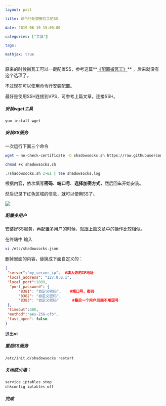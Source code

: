 ```yaml
---
layout: post

title: 命令行配置搬瓦工的SS

date: 2019-06-10 15:00:00

categories: ["工具"]

tags: 

mathjax: true
---
```


原来的时候搬瓦工可以一键配置SS，参考这篇**[《配置搬瓦工》](https://blog.dongjiawang.top/2017/10/27/2017-10-27-bandwagon-config/)** ，后来就没有这个选项了。

不过现在可以使用命令行安装配置。

最好是使用SSH连接到VPS，可参考上篇文章，连接SSH。

##### 安装wget工具

```bash
yum install wget
```

##### 安装SS服务

一次运行下面三个命令

````bash
wget — no-check-certificate -O shadowsocks.sh https://raw.githubusercontent.com/teddysun/shadowsocks_install/master/shadowsocks.sh

chmod +x shadowsocks.sh

./shadowsocks.sh 2>&1 | tee shadowsocks.log
````

根据内容，依次填写**密码**、**端口号**、**选择加密方式**，然后回车开始安装。

然后记录下红色区域的信息，就可以使用SS了。

![](https://cdn.jsdelivr.net/gh/dongjiawang/BlogImage@1.0/img/20190610150423.png)

##### 配置多用户

安装好SS服务，再配置多用户的时候，就跟上篇文章中的操作比较相似。

在终端中 输入 

```bash
vi /etc/shadowsocks.json
```

删掉里面的内容，替换成下面自定义的：

```json
{
 "server":"my_server_ip",  #填入你的IP地址
 "local_address": "127.0.0.1",
 "local_port":1080,
  "port_password": {
      "8381": "自定义密码",    #端口号，密码
      "8382": "自定义密码",
      "8383": "自定义密码"      #最后一个用户后面不用逗号
 },
 "timeout":300,
 "method":"aes-256-cfb",
 "fast_open": false
}
```

退出**vi**

##### 重启SS服务

```bash
/etc/init.d/shadowsocks restart
```

##### 关闭防火墙：

```bash
service iptables stop
chkconfig iptables off
```

##### 完成